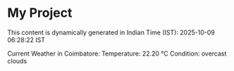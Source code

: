 # My Project

This content is dynamically generated in Indian Time (IST): 2025-10-09 06:28:22 IST


Current Weather in Coimbatore:
Temperature: 22.20 °C
Condition: overcast clouds

